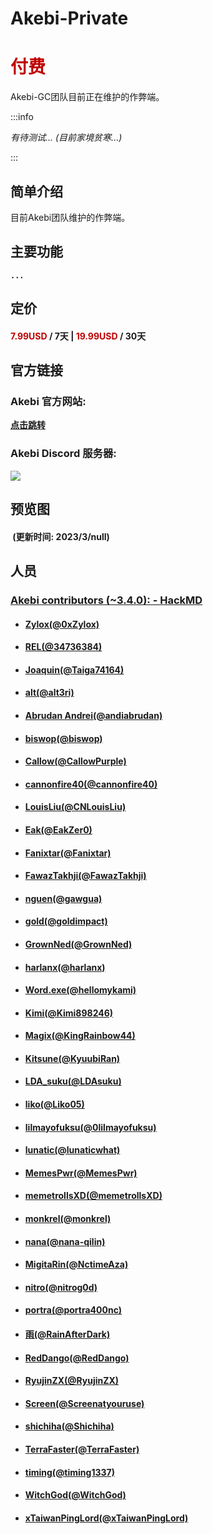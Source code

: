 # Akebi-Private

# <font color=#C00000>付费</font>

Akebi-GC团队目前正在维护的作弊端。

:::info

*有待测试... (目前家境贫寒...)*

:::

<!--div align=center>
    <img src="" width="520"/>
</div-->

## 简单介绍

目前Akebi团队维护的作弊端。

## 主要功能

**`...`**

## 定价

#### <font color=#C00000>7.99USD</font> / 7天 | <font color=#C00000>19.99USD</font> / 30天

## 官方链接

### Akebi 官方网站: 

[**点击跳转**](http://akebi-private.com/shop/)

### Akebi Discord 服务器: 
<a href="https://discord.gg/akebi"><img src="https://img.shields.io/discord/440536354544156683?label=Discord&logo=discord&style=for-the-badge&color=blueviolet"></a>

## 预览图

#### &nbsp;(更新时间: 2023/3/null)&nbsp;

## 人员

### [Akebi contributors (~3.4.0): - HackMD](https://hackmd.io/@xTaiwanPingLord/AkebiGCContributors)
- #### [Zylox(@0xZylox)](https://github.com/0xZylox)
- #### [REL(@34736384)](https://github.com/34736384)
- #### [Joaquin(@Taiga74164)](https://github.com/Taiga74164)
- #### [alt(@alt3ri)](https://github.com/alt3ri)
- #### [Abrudan Andrei(@andiabrudan)](https://github.com/andiabrudan)
- #### [biswop(@biswop)](https://github.com/biswop)
- #### [Callow(@CallowPurple)](https://github.com/CallowPurple)
- #### [cannonfire40(@cannonfire40)](https://github.com/cannonfire40)
- #### [LouisLiu(@CNLouisLiu)](https://github.com/CNLouisLiu)
- #### [Eak(@EakZer0)](https://github.com/EakZer0)
- #### [Fanixtar(@Fanixtar)](https://github.com/Fanixtar)
- #### [FawazTakhji(@FawazTakhji)](https://github.com/FawazTakhji)
- #### [nguen(@gawgua)](https://github.com/gawgua)
- #### [gold(@goldimpact)](https://github.com/goldimpact)
- #### [GrownNed(@GrownNed)](https://github.com/GrownNed)
- #### [harlanx(@harlanx)](https://github.com/harlanx)
- #### [Word.exe(@hellomykami)](https://github.com/hellomykami)
- #### [Kimi(@Kimi898246)](https://github.com/Kimi898246)
- #### [Magix(@KingRainbow44)](https://github.com/KingRainbow44)
- #### [Kitsune(@KyuubiRan)](https://github.com/KyuubiRan)
- #### [LDA_suku(@LDAsuku)](https://github.com/LDAsuku)
- #### [liko(@Liko05)](https://github.com/Liko05)
- #### [lilmayofuksu(@0lilmayofuksu)](https://github.com/lilmayofuksu)
- #### [lunatic(@lunaticwhat)](https://github.com/lunaticwhat)
- #### [MemesPwr(@MemesPwr)](https://github.com/MemesPwr)
- #### [memetrollsXD(@memetrollsXD)](https://github.com/memetrollsXD)
- #### [monkrel(@monkrel)](https://github.com/monkrel)
- #### [nana(@nana-qilin)](https://github.com/nana-qilin)
- #### [MigitaRin(@NctimeAza)](https://github.com/NctimeAza)
- #### [nitro(@nitrog0d)](https://github.com/nitrog0d)
- #### [portra(@portra400nc)](https://github.com/portra400nc)
- #### [雨(@RainAfterDark)](https://github.com/RainAfterDark)
- #### [RedDango(@RedDango)](https://github.com/RedDango)
- #### [RyujinZX(@RyujinZX)](https://github.com/RyujinZX)
- #### [Screen(@Screenatyouruse)](https://github.com/Screenatyouruse)
- #### [shichiha(@Shichiha)](https://github.com/Shichiha)
- #### [TerraFaster(@TerraFaster)](https://github.com/TerraFaster)
- #### [timing(@timing1337)](https://github.com/timing1337)
- #### [WitchGod(@WitchGod)](https://github.com/WitchGod)
- #### [xTaiwanPingLord(@xTaiwanPingLord)](https://github.com/xTaiwanPingLord)